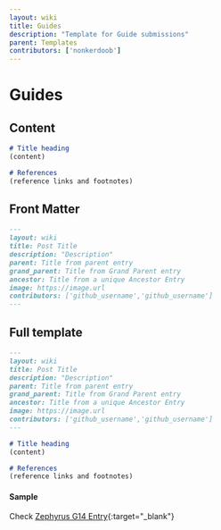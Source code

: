```yaml
---
layout: wiki
title: Guides
description: "Template for Guide submissions"
parent: Templates
contributors: ['nonkerdoob'] 
---
```

# Guides

## Content

```markdown
# Title heading
(content)

# References
(reference links and footnotes)
```

## Front Matter

```markdown
---
layout: wiki
title: Post Title
description: "Description"
parent: Title from parent entry
grand_parent: Title from Grand Parent entry
ancestor: Title from a unique Ancestor Entry
image: https://image.url
contributors: ['github_username','github_username'] 
---
```

## Full template

```markdown
---
layout: wiki
title: Post Title
description: "Description"
parent: Title from parent entry
grand_parent: Title from Grand Parent entry
ancestor: Title from a unique Ancestor Entry
image: https://image.url
contributors: ['github_username','github_username'] 
---

# Title heading
(content)

# References
(reference links and footnotes)
```

#### Sample
Check [Zephyrus G14 Entry](https://github.com/laptopwiki/laptopwiki.github.io/blob/main/_laptops/asus/zephyrus-g14/2020.md?plain=1){:target="_blank"}
